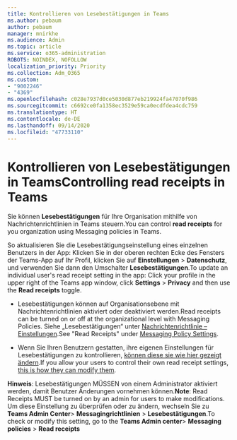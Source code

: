 ```yaml
---
title: Kontrollieren von Lesebestätigungen in Teams
ms.author: pebaum
author: pebaum
manager: mnirkhe
ms.audience: Admin
ms.topic: article
ms.service: o365-administration
ROBOTS: NOINDEX, NOFOLLOW
localization_priority: Priority
ms.collection: Adm_O365
ms.custom:
- "9002246"
- "4369"
ms.openlocfilehash: c028e7937d0ce5030d877eb219924fa47070f986
ms.sourcegitcommit: c6692ce0fa1358ec3529e59ca0ecdfdea4cdc759
ms.translationtype: HT
ms.contentlocale: de-DE
ms.lasthandoff: 09/14/2020
ms.locfileid: "47733110"
---
```

# <a name="controlling-read-receipts-in-teams"></a><span data-ttu-id="1dac9-102">Kontrollieren von Lesebestätigungen in Teams</span><span class="sxs-lookup"><span data-stu-id="1dac9-102">Controlling read receipts in Teams</span></span>

<span data-ttu-id="1dac9-103">Sie können **Lesebestätigungen** für Ihre Organisation mithilfe von Nachrichtenrichtlinien in Teams steuern.</span><span class="sxs-lookup"><span data-stu-id="1dac9-103">You can control **read receipts** for you organization using Messaging policies in Teams.</span></span>

<span data-ttu-id="1dac9-104">So aktualisieren Sie die Lesebestätigungseinstellung eines einzelnen Benutzers in der App: Klicken Sie in der oberen rechten Ecke des Fensters der Teams-App auf Ihr Profil, klicken Sie auf **Einstellungen** > **Datenschutz**, und verwenden Sie dann den Umschalter **Lesebestätigungen**.</span><span class="sxs-lookup"><span data-stu-id="1dac9-104">To update an individual user's read receipt setting in the app: Click your profile in the upper right of the Teams app window, click **Settings** > **Privacy** and then use the **Read receipts** toggle.</span></span>

- <span data-ttu-id="1dac9-105">Lesebestätigungen können auf Organisationsebene mit Nachrichtenrichtlinien aktiviert oder deaktiviert werden.</span><span class="sxs-lookup"><span data-stu-id="1dac9-105">Read receipts can be turned on or off at the organizational level with Messaging Policies.</span></span> <span data-ttu-id="1dac9-106">Siehe „Lesebestätigungen“ unter [Nachrichtenrichtlinie – Einstellungen](https://docs.microsoft.com/microsoftteams/messaging-policies-in-teams#messaging-policy-settings).</span><span class="sxs-lookup"><span data-stu-id="1dac9-106">See "Read Receipts" under [Messaging Policy Settings](https://docs.microsoft.com/microsoftteams/messaging-policies-in-teams#messaging-policy-settings).</span></span>

- <span data-ttu-id="1dac9-107">Wenn Sie Ihren Benutzern gestatten, ihre eigenen Einstellungen für Lesebestätigungen zu kontrollieren, [können diese sie wie hier gezeigt ändern](https://docs.microsoft.com/microsoftteams/messaging-policies-in-teams#messaging-policy-settings).</span><span class="sxs-lookup"><span data-stu-id="1dac9-107">If you allow your users to control their own read receipt settings, [this is how they can modify them](https://docs.microsoft.com/microsoftteams/messaging-policies-in-teams#messaging-policy-settings).</span></span> 

<span data-ttu-id="1dac9-108">**Hinweis**: Lesebestätigungen MÜSSEN von einem Administrator aktiviert werden, damit Benutzer Änderungen vornehmen können.</span><span class="sxs-lookup"><span data-stu-id="1dac9-108">**Note**: Read Receipts MUST be turned on by an admin for users to make modifications.</span></span> <span data-ttu-id="1dac9-109">Um diese Einstellung zu überprüfen oder zu ändern, wechseln Sie zu **Teams Admin Center**> **Messagingrichtlinien** > **Lesebestätigungen**.</span><span class="sxs-lookup"><span data-stu-id="1dac9-109">To check or modify this setting, go to the **Teams Admin center**> **Messaging policies** > **Read receipts**</span></span>
